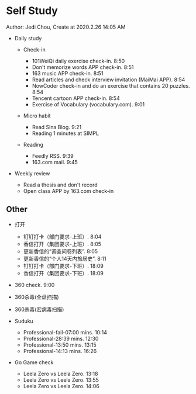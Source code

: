 # Self Study

Author: Jedi Chou, Create at 2020.2.26 14:05 AM

* Daily study
  * Check-in
    * 101WeiQi daily exercise check-in. 8:50
    * Don't memorize words APP check-in. 8:51
    * 163 music APP check-in. 8:51
    * Read articles and check interview invitation (MaiMai APP). 8:54
    * NowCoder check-in and do an exercise that contains 20 puzzles. 8:54
    * Tencent cartoon APP check-in. 8:54
    * Exercise of Vocabulary (vocabulary.com). 9:01

  * Micro habit
    * Read Sina Blog. 9:21
    * Reading 1 minutes at SIMPL

  * Reading
    * Feedly RSS. 9:39
    * 163.com mail. 9:45

* Weekly review
  * Read a thesis and don't record
  * Open class APP by 163.com check-in

## Other

* 打开
  * 钉钉打卡（部门要求-上班）. 8:04
  * 香信打开（集团要求-上班）. 8:05
  * 更新香信的“调查问卷列表”. 8:05
  * 更新香信的“个人14天内旅居史”. 8:11
  * 钉钉打卡（部门要求-下班）. 18:09
  * 香信打开（集团要求-下班）. 18:09

* 360 check. 9:00
* 360杀毒(全盘扫描)
* 360杀毒(宏病毒扫描)

* Suduku
  * Professional-fail-07:00 mins. 10:14
  * Professional-28:39 mins. 12:30
  * Professional-13:50 mins. 13:15
  * Professional-14:13 mins. 16:26

* Go Game check
  * Leela Zero vs Leela Zero. 13:18
  * Leela Zero vs Leela Zero. 13:55
  * Leela Zero vs Leela Zero. 14:06
